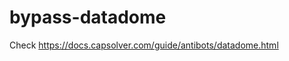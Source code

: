 # bypass-datadome
Check https://docs.capsolver.com/guide/antibots/datadome.html
                                               